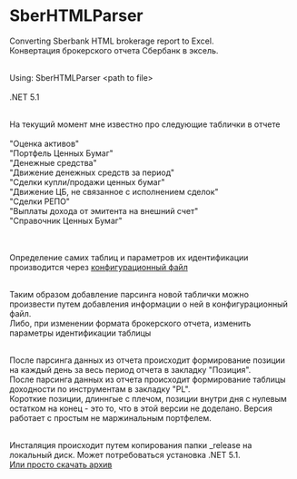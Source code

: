 # SberHTMLParser
Converting Sberbank HTML brokerage report to Excel.
<br>Конвертация брокерского отчета Сбербанк в эксель.

<br>Using: SberHTMLParser &#60;path to file>
<br><br>.NET 5.1

<br>На текущий момент мне известно про следующие таблички в отчете
<br>
<br>"Оценка активов"
<br>"Портфель Ценных Бумаг"
<br>"Денежные средства"
<br>"Движение денежных средств за период"
<br>"Сделки купли/продажи ценных бумаг"
<br>"Движение ЦБ, не связанное с исполнением сделок"
<br>"Сделки РЕПО"
<br>"Выплаты дохода от эмитента на внешний счет"
<br>"Справочник Ценных Бумаг"

<br><br>Определение самих таблиц и параметров их идентификации производится через <a href="https://github.com/PeterKirillow/SberHTMLParser/blob/master/App.config">конфигурационный файл</a>

<br>Таким образом добавление парсинга новой таблички можно произвести путем добавления информации о ней в конфигурационный файл.
<br>Либо, при изменении формата брокерского отчета, изменить параметры идентификации таблицы

<br>После парсинга данных из отчета происходит формирование позиции на каждый день за весь период отчета в закладку "Позиция".
<br>После парсинга данных из отчета происходит формирование таблицы доходности по инструментам в закладку "PL".
<br>Короткие позиции, длиннгые с плечом, позиции внутри дня с нулевым остатком на конец - это то, что в этой версии не доделано. Версия работает с простым не маржинальным портфелем.

<br>Инсталяция происходит путем копирования папки _release на локальный диск. Может потребоваться установка .NET 5.1.
<br><a href="https://downgit.github.io/#/home?url=https://github.com/PeterKirillow/SberHTMLParser/tree/master/_release/net5.0">Или просто скачать архив</a>
